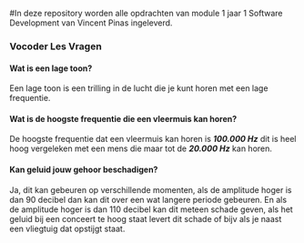 #In deze repository worden alle opdrachten van module 1 jaar 1 Software Development van Vincent Pinas ingeleverd.


### Vocoder Les Vragen
#### Wat is een lage toon?
Een lage toon is een trilling in de lucht die je kunt horen met een lage frequentie.
#### Wat is de hoogste frequentie die een vleermuis kan horen?
De hoogste frequentie dat een vleermuis kan horen is ***100.000 Hz*** dit is heel hoog vergeleken met een mens die maar tot de ***20.000 Hz*** kan horen.
#### Kan geluid jouw gehoor beschadigen?
Ja, dit kan gebeuren op verschillende momenten, als de amplitude hoger is dan 90 decibel dan kan dit over een wat langere periode gebeuren.
En als de amplitude hoger is dan 110 decibel kan dit meteen schade geven, als het geluid bij een conceert te hoog staat levert dit schade of bijv als je naast een vliegtuig dat opstijgt staat.